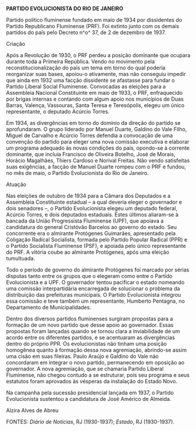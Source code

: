 **PARTIDO EVOLUCIONISTA DO RIO DE JANEIRO**

Partido político fluminense fundado em maio de 1934 por dissidentes do
Partido Republicano Fluminense (PRF). Foi extinto junto com os demais
partidos do país pelo Decreto n^o^ 37, de 2 de dezembro de 1937.

Criação

Após a Revolução de 1930, o PRF perdeu a posição dominante que ocupara
durante toda a Primeira República. Vendo no movimento pela
reconstitucionalização do país um tema em torno do qual poderia
reorganizar suas bases, apoiou-o ativamente, mas não conseguiu impedir
que ainda em 1932 uma facção dissidente se afastasse para fundar o
Partido Liberal Social Fluminense. Convocadas as eleições para a
Assembleia Nacional Constituinte em maio de 1933, o PRF, enfraquecido
por brigas internas e contando com algum apoio nos municípios de Duas
Barras, Valença, Vassouras, Santa Teresa e Teresópolis, elegeu um único
representante, o deputado Acúrcio Torres.

Em 1934, as divergências em torno do domínio da direção do partido se
aprofundaram. O grupo liderado por Manuel Duarte, Galdino do Vale Filho,
Miguel de Carvalho e Acúrcio Torres defendia a convocação de uma
convenção do partido para eleger uma nova comissão executiva e elaborar
um programa adequado às novas condições do país, opondo-se à corrente
dominante, que incluía Francisco de Oliveira Botelho, José de Morais,
Horácio Magalhães, Thiers Cardoso e Norival Freitas. Não vendo
satisfeitas suas exigências, a facção de Manuel Duarte rompeu com o PRF
e fundou, no mês de maio, o Partido Evolucionista do Rio de Janeiro.

Atuação

Nas eleições de outubro de 1934 para a Câmara dos Deputados e a
Assembleia Constituinte estadual – a qual deveria eleger o governador e
dois senadores –, o Partido Evolucionista elegeu um deputado federal,
Acúrcio Torres, e dois deputados estaduais. Estes últimos aliaram-se à
bancada da União Progressista Fluminense (UPF), que apoiava a
candidatura do general Cristóvão Barcelos ao governo do estado. Seu
concorrente era o almirante Protógenes Guimarães, apresentado pela
Coligação Radical Socialista, formada pelo Partido Popular Radical (PPR)
e o Partido Socialista Fluminense (PSF), e apoiada pelo único
representante do PRF. A vitória coube ao almirante Protógenes, após uma
eleição tumultuada.

Todo o período de governo do almirante Protógenes foi marcado por sérias
disputas tanto entre os grupos que o elegeram como entre o Partido
Evolucionista e a UPF. O governador tentou pacificar o estado nomeando
uma comissão interpartidária encarregada de solucionar o problema da
distribuição das prefeituras municipais. O Partido Evolucionista
integrou essa comissão e teve também um representante, Humberto
Pentagna, no Departamento de Municipalidades.

Dentro dos diversos partidos fluminenses surgiram propostas para a
formação de um novo partido que desse apoio ao governador. Essas
propostas foram lançadas quando se tornou clara a inviabilidade de um
acordo entre os diferentes partidos, e se acentuaram as divergências
dentro do próprio PPR. Os evolucionistas não tinham uma posição
homogênea quanto à formação dessa nova agremiação, abrindo-se assim uma
cisão em suas fileiras. Paulo Araújo e Galdino do Vale não concordaram
em integrar o novo partido, permanecendo em oposição ao governador. A
nova agremiação, que se chamaria Partido Liberal Fluminense, não chegou
contudo a se estruturar, pois seu programa e seus estatutos foram
aprovados às vésperas da instalação do Estado Novo.

Na campanha pela sucessão presidencial lançada em 1937, o Partido
Evolucionista sustentou a candidatura de José Américo de Almeida.

Alzira Alves de Abreu

FONTES: *Diário de Notícias*, RJ (1930-1937); *Estado*, RJ (1930-1937).
